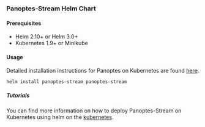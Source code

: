 ### Panoptes-Stream Helm Chart

#### Prerequisites
- Helm 2.10+ or Helm 3.0+
- Kubernetes 1.9+ or Minikube

#### Usage
Detailed installation instructions for Panoptes on Kubernetes are found [here](/docs/helm.md).


```
helm install panoptes-stream panoptes-stream
```

##### Tutorials
You can find more information on how to deploy Panoptes-Stream on Kubernetes using helm on the [kubernetes](/docs/k8s.md).